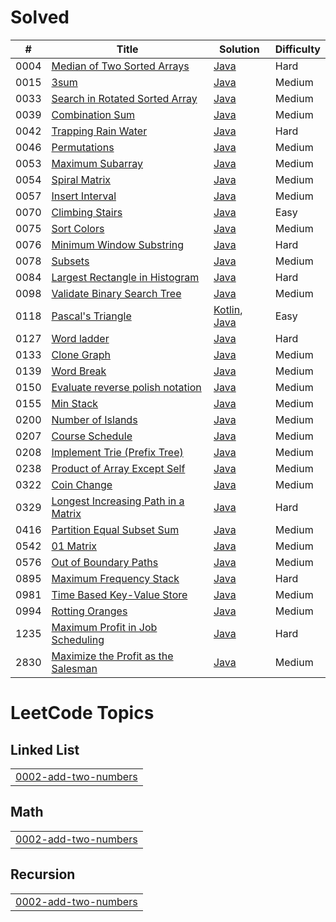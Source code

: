# Solved

| # | Title | Solution | Difficulty |
|---| ----- | -------- | ---------- |
| 0004 | [Median of Two Sorted Arrays](https://leetcode.com/problems/median-of-two-sorted-arrays/) | [Java](https://github.com/SeonJK/LeetCode/tree/main/0004-median-of-two-sorted-arrays/0004-median-of-two-sorted-arrays.java) | Hard |
| 0015 | [3sum](https://leetcode.com/problems/3sum/) | [Java](https://github.com/SeonJK/LeetCode/tree/main/0015-3sum/0015-3sum.java) | Medium |
| 0033 | [Search in Rotated Sorted Array](https://leetcode.com/problems/search-in-rotated-sorted-array/) | [Java](https://github.com/SeonJK/LeetCode/tree/main/0033-search-in-rotated-sorted-array/0033-search-in-rotated-sorted-array.java) | Medium |
| 0039 | [Combination Sum](https://leetcode.com/problems/combination-sum/) | [Java](https://github.com/SeonJK/LeetCode/tree/main/0039-combination-sum/0039-combination-sum.java) | Medium |
| 0042 | [Trapping Rain Water](https://leetcode.com/problems/trapping-rain-water/) | [Java](https://github.com/SeonJK/LeetCode/tree/main/0042-trapping-rain-water/0042-trapping-rain-water.java) | Hard |
| 0046 | [Permutations](https://leetcode.com/problems/permutations/) | [Java](https://github.com/SeonJK/LeetCode/tree/main/0046-permutations/0046-permutations.java) | Medium |
| 0053 | [Maximum Subarray](https://leetcode.com/problems/maximum-subarray/) | [Java](https://github.com/SeonJK/LeetCode/blob/main/0053-maximum-subarray/0053-maximum-subarray.java) | Medium |
| 0054 | [Spiral Matrix](https://leetcode.com/problems/spiral-matrix/) | [Java](https://github.com/SeonJK/LeetCode/tree/main/0054-spiral-matrix/0054-spiral-matrix.java) | Medium |
| 0057 | [Insert Interval](https://leetcode.com/problems/insert-interval/) | [Java](https://github.com/SeonJK/LeetCode/tree/main/0057-insert-interval/0057-insert-interval.java) | Medium |
| 0070 | [Climbing Stairs](https://leetcode.com/problems/climbing-stairs/) | [Java](https://github.com/SeonJK/LeetCode/tree/main/0070-climbing-stairs/0070-climbing-stairs.java) | Easy |
| 0075 | [Sort Colors](https://leetcode.com/problems/sort-colors/) | [Java](https://github.com/SeonJK/LeetCode/tree/main/0075-sort-colors/0075-sort-colors.java) | Medium |
| 0076 | [Minimum Window Substring](https://leetcode.com/problems/minimum-window-substring/) | [Java](https://github.com/SeonJK/LeetCode/tree/main/0076-minimum-window-substring/0076-minimum-window-substring.java) | Hard |
| 0078 | [Subsets](https://leetcode.com/problems/subsets/) | [Java](https://github.com/SeonJK/LeetCode/tree/main/0078-subsets/0078-subsets.java) | Medium |
| 0084 | [Largest Rectangle in Histogram](https://leetcode.com/problems/largest-rectangle-in-histogram/) | [Java](https://github.com/SeonJK/LeetCode/tree/main/0084-largest-rectangle-in-histogram/0084-largest-rectangle-in-histogram.java) | Hard |
| 0098 | [Validate Binary Search Tree](https://leetcode.com/problems/validate-binary-search-tree/) | [Java](https://github.com/SeonJK/LeetCode/tree/main/0098-validate-binary-search-tree/0098-validate-binary-search-tree.java) | Medium |
| 0118 | [Pascal's Triangle](https://leetcode.com/problems/pascals-triangle/) | [Kotlin](https://github.com/SeonJK/LeetCode/blob/main/0118-pascals-triangle/0118-pascals-triangle.kt), [Java](https://github.com/SeonJK/LeetCode/blob/main/0118-pascals-triangle/0118-pascals-triangle.java) | Easy |
| 0127 | [Word ladder](https://leetcode.com/problems/word-ladder/) | [Java](https://github.com/SeonJK/LeetCode/tree/main/0127-word-ladder/0127-word-ladder.java) | Hard |
| 0133 | [Clone Graph](https://leetcode.com/problems/clone-graph/) | [Java](https://github.com/SeonJK/LeetCode/tree/main/0133-clone-graph/0133-clone-graph.java) | Medium |
| 0139 | [Word Break](https://leetcode.com/problems/word-break/) | [Java](https://github.com/SeonJK/LeetCode/tree/main/0139-word-break/0139-word-break.java) | Medium |
| 0150 | [Evaluate reverse polish notation](https://leetcode.com/problems/evaluate-reverse-polish-notation/) | [Java](https://github.com/SeonJK/LeetCode/tree/main/0150-evaluate-reverse-polish-notation/0150-evaluate-reverse-polish-notation.java) | Medium | 
| 0155 | [Min Stack](https://leetcode.com/problems/min-stack/) | [Java](https://github.com/SeonJK/LeetCode/tree/main/0155-min-stack/0155-min-stack.java) | Medium |
| 0200 | [Number of Islands](https://leetcode.com/problems/number-of-islands/) | [Java](https://github.com/SeonJK/LeetCode/tree/main/0200-number-of-islands/0200-number-of-islands.java) | Medium |
| 0207 | [Course Schedule](https://leetcode.com/problems/course-schedule/) | [Java](https://github.com/SeonJK/LeetCode/tree/main/0207-course-schedule/0207-course-schedule.java) | Medium |
| 0208 | [Implement Trie (Prefix Tree)](https://leetcode.com/problems/implement-trie-prefix-tree/) | [Java](https://github.com/SeonJK/LeetCode/tree/main/0208-implement-trie-prefix-tree/0208-implement-trie-prefix-tree.java) | Medium |
| 0238 | [Product of Array Except Self](https://leetcode.com/problems/product-of-array-except-self/) | [Java](https://github.com/SeonJK/LeetCode/tree/main/0238-product-of-array-except-self/0238-product-of-array-except-self.java) | Medium |
| 0322 | [Coin Change](https://leetcode.com/problems/coin-change/) | [Java](https://github.com/SeonJK/LeetCode/tree/main/0322-coin-change/0322-coin-change.java) | Medium |
| 0329 | [Longest Increasing Path in a Matrix](https://leetcode.com/problems/longest-increasing-path-in-a-matrix/) | [Java](https://github.com/SeonJK/LeetCode/tree/main/0329-longest-increasing-path-in-a-matrix/0329-longest-increasing-path-in-a-matrix.java) | Hard |
| 0416 | [Partition Equal Subset Sum](https://leetcode.com/problems/partition-equal-subset-sum/) | [Java](https://github.com/SeonJK/LeetCode/tree/main/0416-partition-equal-subset-sum/0416-partition-equal-subset-sum.java) | Medium |
| 0542 | [01 Matrix](https://leetcode.com/problems/01-matrix/) | [Java](https://github.com/SeonJK/LeetCode/tree/main/0542-01-matrix/0542-01-matrix.java) | Medium |
| 0576 | [Out of Boundary Paths](https://leetcode.com/problems/out-of-boundary-paths/) | [Java](https://github.com/SeonJK/LeetCode/tree/main/0576-out-of-boundary-paths/0576-out-of-boundary-paths.java) | Medium |
| 0895 | [Maximum Frequency Stack](https://leetcode.com/problems/maximum-frequency-stack/) | [Java](https://github.com/SeonJK/LeetCode/tree/main/0895-maximum-frequency-stack/0895-maximum-frequency-stack.java) | Hard |
| 0981 | [Time Based Key-Value Store](https://leetcode.com/problems/time-based-key-value-store/) | [Java](https://github.com/SeonJK/LeetCode/tree/main/0981-time-based-key-value-store/0981-time-based-key-value-store.java) | Medium |
| 0994 | [Rotting Oranges](https://leetcode.com/problems/rotting-oranges/) | [Java](https://github.com/SeonJK/LeetCode/tree/main/0994-rotting-oranges/0994-rotting-oranges.java) | Medium |
| 1235 | [Maximum Profit in Job Scheduling](https://leetcode.com/problems/maximum-profit-in-job-scheduling/) | [Java](https://github.com/SeonJK/LeetCode/tree/main/1235-maximum-profit-in-job-scheduling/1235-maximum-profit-in-job-scheduling.java) | Hard |
| 2830 | [Maximize the Profit as the Salesman](https://leetcode.com/problems/maximize-the-profit-as-the-salesman/) | [Java](https://github.com/SeonJK/LeetCode/tree/main/2830-maximize-the-profit-as-the-salesman/2830-maximize-the-profit-as-the-salesman.java) | Medium | 

<!---LeetCode Topics Start-->
# LeetCode Topics
## Linked List
|  |
| ------- |
| [0002-add-two-numbers](https://github.com/SeonJK/LeetCode/tree/master/0002-add-two-numbers) |
## Math
|  |
| ------- |
| [0002-add-two-numbers](https://github.com/SeonJK/LeetCode/tree/master/0002-add-two-numbers) |
## Recursion
|  |
| ------- |
| [0002-add-two-numbers](https://github.com/SeonJK/LeetCode/tree/master/0002-add-two-numbers) |
<!---LeetCode Topics End-->